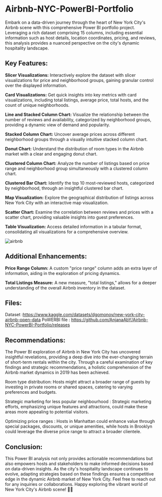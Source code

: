 # Airbnb-NYC-PowerBI-Portfolio

Embark on a data-driven journey through the heart of New York City's Airbnb scene with this comprehensive Power BI portfolio project. Leveraging a rich dataset comprising 15 columns, including essential information such as host details, location coordinates, pricing, and reviews, this analysis provides a nuanced perspective on the city's dynamic hospitality landscape.

## **Key Features:**

**Slicer Visualizations:** Interactively explore the dataset with slicer visualizations for price and neighborhood groups, gaining granular control over the displayed information.

**Card Visualizations:** Get quick insights into key metrics with card visualizations, including total listings, average price, total hosts, and the count of unique neighborhoods.

**Line and Stacked Column Chart:** Visualize the relationship between the number of reviews and availability, categorized by neighborhood groups, providing a dynamic view of demand and popularity.

**Stacked Column Chart:** Uncover average prices across different neighborhood groups through a visually intuitive stacked column chart.

**Donut Chart:** Understand the distribution of room types in the Airbnb market with a clear and engaging donut chart.

**Clustered Column Chart:** Analyze the number of listings based on price range and neighborhood group simultaneously with a clustered column chart.

**Clustered Bar Chart:** Identify the top 10 most-reviewed hosts, categorized by neighborhood, through an insightful clustered bar chart.

**Map Visualization:** Explore the geographical distribution of listings across New York City with an interactive map visualization.

**Scatter Chart:** Examine the correlation between reviews and prices with a scatter chart, providing valuable insights into guest preferences.

**Table Visualization:** Access detailed information in a tabular format, consolidating all visualizations for a comprehensive overview.

![airbnb](https://github.com/AnjanaAbY/Airbnb-NYC-PowerBI-Portfolio/assets/132831620/403658d8-65af-4467-85fa-fa64269353a3)


## Additional Enhancements:

**Price Range Column:** A custom "price range" column adds an extra layer of information, aiding in the exploration of pricing dynamics.

**Total Listings Measure:** A new measure, "total listings," allows for a deeper understanding of the overall Airbnb inventory in the dataset.

## Files:

Dataset :https://www.kaggle.com/datasets/dgomonov/new-york-city-airbnb-open-data
PoWERBI file : https://github.com/AnjanaAbY/Airbnb-NYC-PowerBI-Portfolio/releases

## Recommendations:

The Power BI exploration of Airbnb in New York City has uncovered insightful revelations, providing a deep dive into the ever-changing terrain of short-term rentals within the city. Through a careful examination of key findings and strategic recommendations, a holistic comprehension of the Airbnb market dynamics in 2019 has been achieved.

Room type distribution: Hosts might attract a broader range of guests by investing in private rooms or shared spaces, catering to varying preferences and budgets.

Strategic marketing for less popular neighbourhood : Strategic marketing efforts, emphasizing unique features and attractions, could make these areas more appealing to potential visitors.

Optimizing price ranges : Hosts in Manhattan could enhance value through special packages, discounts, or unique amenities, while hosts in Brooklyn could leverage the diverse price range to attract a broader clientele.

## Conclusion:

This Power BI analysis not only provides actionable recommendations but also empowers hosts and stakeholders to make informed decisions based on data-driven insights. As the city's hospitality landscape continues to evolve, adapting strategies based on these findings ensures a competitive edge in the dynamic Airbnb market of New York City.
Feel free to reach out for any inquiries or collaborations. Happy exploring the vibrant world of New York City's Airbnb scene! 🌆✨


